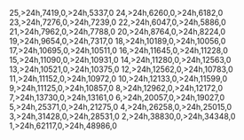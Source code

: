 25,&gt;24h,7419,0,&gt;24h,5337,0
24,&gt;24h,6260,0,&gt;24h,6182,0
23,&gt;24h,7276,0,&gt;24h,7239,0
22,&gt;24h,6047,0,&gt;24h,5886,0
21,&gt;24h,7962,0,&gt;24h,7788,0
20,&gt;24h,8764,0,&gt;24h,8224,0
19,&gt;24h,9654,0,&gt;24h,7317,0
18,&gt;24h,10189,0,&gt;24h,10056,0
17,&gt;24h,10695,0,&gt;24h,10511,0
16,&gt;24h,11645,0,&gt;24h,11228,0
15,&gt;24h,11090,0,&gt;24h,10931,0
14,&gt;24h,11280,0,&gt;24h,12563,0
13,&gt;24h,10521,0,&gt;24h,10375,0
12,&gt;24h,12562,0,&gt;24h,10783,0
11,&gt;24h,11152,0,&gt;24h,10972,0
10,&gt;24h,12133,0,&gt;24h,11599,0
9,&gt;24h,11125,0,&gt;24h,10857,0
8,&gt;24h,12962,0,&gt;24h,12172,0
7,&gt;24h,13730,0,&gt;24h,13161,0
6,&gt;24h,20057,0,&gt;24h,19027,0
5,&gt;24h,25371,0,&gt;24h,21275,0
4,&gt;24h,26258,0,&gt;24h,25015,0
3,&gt;24h,31428,0,&gt;24h,28531,0
2,&gt;24h,38830,0,&gt;24h,34348,0
1,&gt;24h,62117,0,&gt;24h,48986,0
